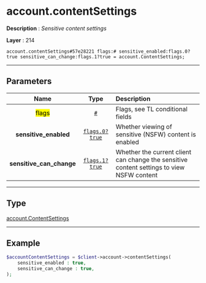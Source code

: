 # account.contentSettings

**Description** : *Sensitive content settings*

**Layer** : 214

```tl
account.contentSettings#57e28221 flags:# sensitive_enabled:flags.0?true sensitive_can_change:flags.1?true = account.ContentSettings;
```

---

## Parameters

| Name | Type | Description |
| :---: | :---: | :--- |
| <mark>flags</mark> | [`#`](type/#) | Flags, see TL conditional fields |
| **sensitive_enabled** | [`flags.0?true`](type/true) | Whether viewing of sensitive (NSFW) content is enabled |
| **sensitive_can_change** | [`flags.1?true`](type/true) | Whether the current client can change the sensitive content settings to view NSFW content |

---

## Type

[account.ContentSettings](type/account.ContentSettings)

---

## Example

```php
$accountContentSettings = $client->account->contentSettings(
	sensitive_enabled : true,
	sensitive_can_change : true,
);
```